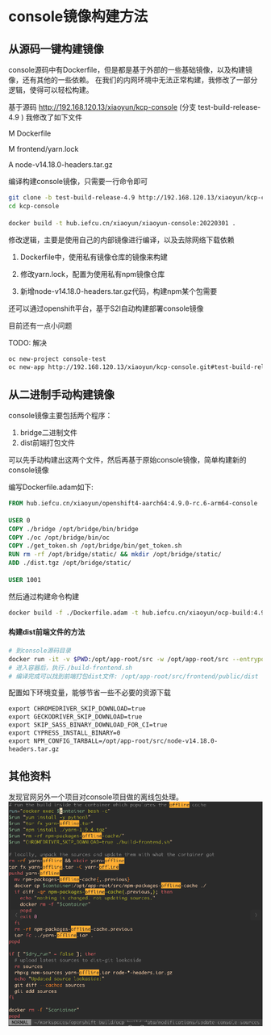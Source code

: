 # console镜像构建方法

## 从源码一键构建镜像

console源码中有Dockerfile，但是都是基于外部的一些基础镜像，以及构建镜像，还有其他的一些依赖。
在我们的内网环境中无法正常构建，我修改了一部分逻辑，使得可以轻松构建。

基于源码 http://192.168.120.13/xiaoyun/kcp-console
(分支 test-build-release-4.9 )
我修改了如下文件

M       Dockerfile

M       frontend/yarn.lock

A       node-v14.18.0-headers.tar.gz

编译构建console镜像，只需要一行命令即可

```bash
git clone -b test-build-release-4.9 http://192.168.120.13/xiaoyun/kcp-console
cd kcp-console

docker build -t hub.iefcu.cn/xiaoyun/xiaoyun-console:20220301 .
```

修改逻辑，主要是使用自己的内部镜像进行编译，以及去除网络下载依赖

1. Dockerfile中，使用私有镜像仓库的镜像来构建

2. 修改yarn.lock，配置为使用私有npm镜像仓库

3. 新增node-v14.18.0-headers.tar.gz代码，构建npm某个包需要

还可以通过openshift平台，基于S2I自动构建部署console镜像

目前还有一点小问题

TODO: 解决

```bash
oc new-project console-test
oc new-app http://192.168.120.13/xiaoyun/kcp-console.git#test-build-release-4.9
```

## 从二进制手动构建镜像

console镜像主要包括两个程序：
1. bridge二进制文件
2. dist前端打包文件

可以先手动构建出这两个文件，然后再基于原始console镜像，简单构建新的console镜像

编写Dockerfile.adam如下:
```dockerfile
FROM hub.iefcu.cn/xiaoyun/openshift4-aarch64:4.9.0-rc.6-arm64-console

USER 0
COPY ./bridge /opt/bridge/bin/bridge
COPY ./oc /opt/bridge/bin/oc
COPY ./get_token.sh /opt/bridge/bin/get_token.sh
RUN rm -rf /opt/bridge/static/ && mkdir /opt/bridge/static/
ADD ./dist.tgz /opt/bridge/static/

USER 1001
```

然后通过构建命令构建
```bash
docker build -f ./Dockerfile.adam -t hub.iefcu.cn/xiaoyun/ocp-build:4.9.0-rc.6-arm64-console-0125 .
```

#### 构建dist前端文件的方法

```bash
# 到console源码目录
docker run -it -v $PWD:/opt/app-root/src -w /opt/app-root/src --entrypoint bash hub.iefcu.cn/public/node:14
# 进入容器后，执行./build-frontend.sh
# 编译完成可以找到前端打包dist文件: /opt/app-root/src/frontend/public/dist
```

配置如下环境变量，能够节省一些不必要的资源下载
```
export CHROMEDRIVER_SKIP_DOWNLOAD=true
export GECKODRIVER_SKIP_DOWNLOAD=true
export SKIP_SASS_BINARY_DOWNLOAD_FOR_CI=true
export CYPRESS_INSTALL_BINARY=0
export NPM_CONFIG_TARBALL=/opt/app-root/src/node-v14.18.0-headers.tar.gz
```


## 其他资料

发现官网另外一个项目对console项目做的离线包处理。
![](2022-03-02-09-38-37.png)
